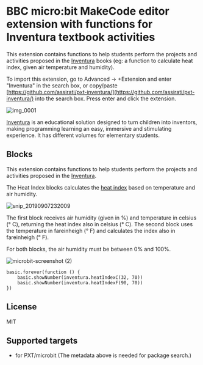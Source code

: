 # BBC micro:bit MakeCode editor extension with functions for Inventura textbook activities

This extension contains functions to help students perform the projects and activities proposed in the [Inventura](https://www.positivoteceduc.com.br/inventura/) books (eg: a function to calculate heat index, given air temperature and humidity).

To import this extension, go to Advanced -> +Extension and enter "Inventura" in the search box, or copy/paste [https://github.com/assirati/pxt-inventura/](https://github.com/assirati/pxt-inventura/) into the search box. Press enter and click the extension.

![img_0001](https://user-images.githubusercontent.com/2685426/64482296-8fa18300-d1c5-11e9-92b4-a3868838c15b.jpg)

[Inventura](https://www.positivoteceduc.com.br/inventura/) is an educational solution designed to turn children into inventors, making programming learning an easy, immersive and stimulating experience. It has different volumes for elementary students.

## Blocks

This extension contains functions to help students perform the projects and activities proposed in the [Inventura](https://www.positivoteceduc.com.br/inventura/). 

The Heat Index blocks calculates the [heat index](https://en.wikipedia.org/wiki/Heat_index) based on temperature and air humidity.

![snip_20190907232009](https://user-images.githubusercontent.com/2685426/64482321-240be580-d1c6-11e9-84a7-28e21f005112.png)

The first block receives air humidity (given in %) and temperature in celsius (° C), returning the heat index also in celsius (° C). The second block uses the temperature in fareinheigh (° F) and calculates the index also in fareinheigh (° F).

For both blocks, the air humidity must be between 0% and 100%.

![microbit-screenshot (2)](https://user-images.githubusercontent.com/2685426/64482463-d0e76200-d1c8-11e9-9ba3-2257c3e8f6fa.png)

```blocks
basic.forever(function () {
    basic.showNumber(inventura.heatIndexC(32, 70))
    basic.showNumber(inventura.heatIndexF(90, 70))
})
```
## License

MIT

## Supported targets

* for PXT/microbit
(The metadata above is needed for package search.)
